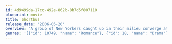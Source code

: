 ```yaml
---
id: 4d9499da-17cc-492e-862b-8b7d5f807110
blueprint: movie
title: Shortbus
release_date: '2006-05-20'
overview: "A group of New Yorkers caught up in their milieu converge at an underground salon infamous for its blend of art, music, politics, and carnality.. The characters converge in a weekly Brooklyn salon loosely inspired by various underground NYC gatherings that took place in the early 2000's."
genres: '[{"id": 10749, "name": "Romance"}, {"id": 18, "name": "Drama"}, {"id": 35, "name": "Comedy"}]'
---
```

